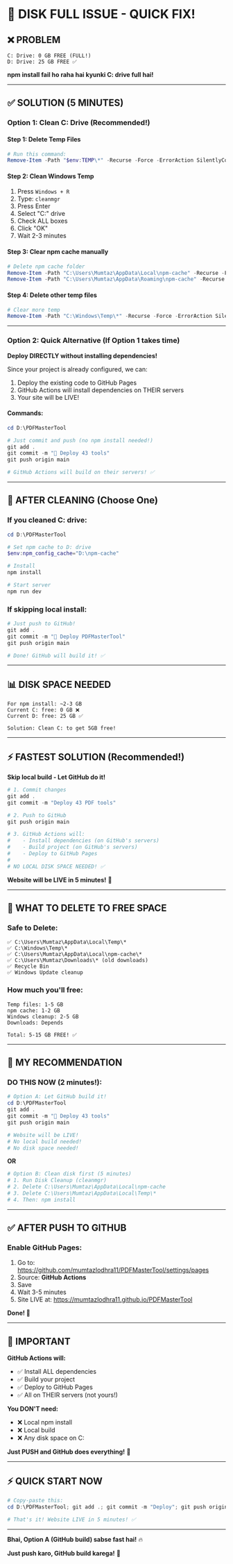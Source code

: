 # 🚨 DISK FULL ISSUE - QUICK FIX!

## ❌ PROBLEM

```
C: Drive: 0 GB FREE (FULL!)
D: Drive: 25 GB FREE ✅
```

**npm install fail ho raha hai kyunki C: drive full hai!**

---

## ✅ SOLUTION (5 MINUTES)

### **Option 1: Clean C: Drive (Recommended!)**

#### **Step 1: Delete Temp Files**
```powershell
# Run this command:
Remove-Item -Path "$env:TEMP\*" -Recurse -Force -ErrorAction SilentlyContinue
```

#### **Step 2: Clean Windows Temp**
1. Press `Windows + R`
2. Type: `cleanmgr`
3. Press Enter
4. Select "C:" drive
5. Check ALL boxes
6. Click "OK"
7. Wait 2-3 minutes

#### **Step 3: Clear npm cache manually**
```powershell
# Delete npm cache folder
Remove-Item -Path "C:\Users\Mumtaz\AppData\Local\npm-cache" -Recurse -Force -ErrorAction SilentlyContinue
Remove-Item -Path "C:\Users\Mumtaz\AppData\Roaming\npm-cache" -Recurse -Force -ErrorAction SilentlyContinue
```

#### **Step 4: Delete other temp files**
```powershell
# Clear more temp
Remove-Item -Path "C:\Windows\Temp\*" -Recurse -Force -ErrorAction SilentlyContinue
```

---

### **Option 2: Quick Alternative (If Option 1 takes time)**

**Deploy DIRECTLY without installing dependencies!**

Since your project is already configured, we can:
1. Deploy the existing code to GitHub Pages
2. GitHub Actions will install dependencies on THEIR servers
3. Your site will be LIVE!

#### **Commands:**
```powershell
cd D:\PDFMasterTool

# Just commit and push (no npm install needed!)
git add .
git commit -m "🚀 Deploy 43 tools"
git push origin main

# GitHub Actions will build on their servers! ✅
```

---

## 🚀 AFTER CLEANING (Choose One)

### **If you cleaned C: drive:**
```powershell
cd D:\PDFMasterTool

# Set npm cache to D: drive
$env:npm_config_cache="D:\npm-cache"

# Install
npm install

# Start server
npm run dev
```

### **If skipping local install:**
```powershell
# Just push to GitHub!
git add .
git commit -m "🚀 Deploy PDFMasterTool"
git push origin main

# Done! GitHub will build it! ✅
```

---

## 📊 DISK SPACE NEEDED

```
For npm install: ~2-3 GB
Current C: free: 0 GB ❌
Current D: free: 25 GB ✅

Solution: Clean C: to get 5GB free!
```

---

## ⚡ FASTEST SOLUTION (Recommended!)

**Skip local build - Let GitHub do it!**

```powershell
# 1. Commit changes
git add .
git commit -m "Deploy 43 PDF tools"

# 2. Push to GitHub
git push origin main

# 3. GitHub Actions will:
#    - Install dependencies (on GitHub's servers)
#    - Build project (on GitHub's servers)
#    - Deploy to GitHub Pages
#
# NO LOCAL DISK SPACE NEEDED! ✅
```

**Website will be LIVE in 5 minutes!** 🎉

---

## 🔧 WHAT TO DELETE TO FREE SPACE

### **Safe to Delete:**
```
✅ C:\Users\Mumtaz\AppData\Local\Temp\*
✅ C:\Windows\Temp\*
✅ C:\Users\Mumtaz\AppData\Local\npm-cache\*
✅ C:\Users\Mumtaz\Downloads\* (old downloads)
✅ Recycle Bin
✅ Windows Update cleanup
```

### **How much you'll free:**
```
Temp files: 1-5 GB
npm cache: 1-2 GB
Windows cleanup: 2-5 GB
Downloads: Depends

Total: 5-15 GB FREE! ✅
```

---

## 🎯 MY RECOMMENDATION

### **DO THIS NOW (2 minutes!):**

```powershell
# Option A: Let GitHub build it!
cd D:\PDFMasterTool
git add .
git commit -m "🚀 Deploy 43 tools"
git push origin main

# Website will be LIVE!
# No local build needed!
# No disk space needed!
```

**OR**

```powershell
# Option B: Clean disk first (5 minutes)
# 1. Run Disk Cleanup (cleanmgr)
# 2. Delete C:\Users\Mumtaz\AppData\Local\npm-cache
# 3. Delete C:\Users\Mumtaz\AppData\Local\Temp\*
# 4. Then: npm install
```

---

## ✅ AFTER PUSH TO GITHUB

### **Enable GitHub Pages:**

1. Go to: https://github.com/mumtazlodhra11/PDFMasterTool/settings/pages
2. Source: **GitHub Actions**
3. Save
4. Wait 3-5 minutes
5. Site LIVE at: https://mumtazlodhra11.github.io/PDFMasterTool

**Done! 🎉**

---

## 🚨 IMPORTANT

**GitHub Actions will:**
- ✅ Install ALL dependencies
- ✅ Build your project
- ✅ Deploy to GitHub Pages
- ✅ All on THEIR servers (not yours!)

**You DON'T need:**
- ❌ Local npm install
- ❌ Local build
- ❌ Any disk space on C:

**Just PUSH and GitHub does everything!** 🚀

---

## ⚡ QUICK START NOW

```powershell
# Copy-paste this:
cd D:\PDFMasterTool; git add .; git commit -m "Deploy"; git push origin main

# That's it! Website LIVE in 5 minutes! ✅
```

---

**Bhai, Option A (GitHub build) sabse fast hai!** 🔥

**Just push karo, GitHub build karega!** 💪

